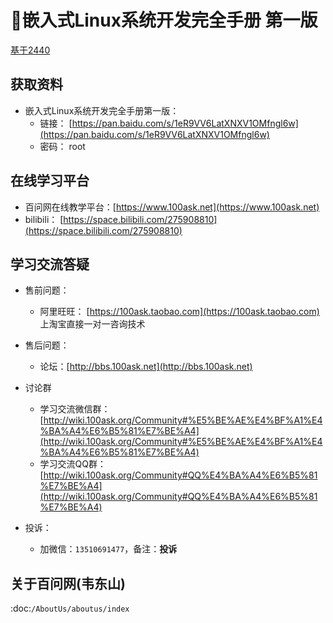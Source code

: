 # 📖嵌入式Linux系统开发完全手册 第一版

[基于2440](http://weidongshan.gitee.io/informationdownloadcenter/documentation/boards/jz2440/jz2440.html)

## 获取资料

- 嵌入式Linux系统开发完全手册第一版：
  - 链接： [https://pan.baidu.com/s/1eR9VV6LatXNXV1OMfngl6w](https://pan.baidu.com/s/1eR9VV6LatXNXV1OMfngl6w)
  - 密码： root

## 在线学习平台

- 百问网在线教学平台：[https://www.100ask.net](https://www.100ask.net)
- bilibili： [https://space.bilibili.com/275908810](https://space.bilibili.com/275908810)

## 学习交流答疑

- 售前问题：
  - 阿里旺旺： [https://100ask.taobao.com](https://100ask.taobao.com) 上淘宝直接一对一咨询技术
  
- 售后问题：
  - 论坛：[http://bbs.100ask.net](http://bbs.100ask.net)
  
- 讨论群
  - 学习交流微信群：[http://wiki.100ask.org/Community#%E5%BE%AE%E4%BF%A1%E4%BA%A4%E6%B5%81%E7%BE%A4](http://wiki.100ask.org/Community#%E5%BE%AE%E4%BF%A1%E4%BA%A4%E6%B5%81%E7%BE%A4)
  - 学习交流QQ群：  [http://wiki.100ask.org/Community#QQ%E4%BA%A4%E6%B5%81%E7%BE%A4](http://wiki.100ask.org/Community#QQ%E4%BA%A4%E6%B5%81%E7%BE%A4)

- 投诉：
  - 加微信：``13510691477``，备注：**投诉**


## 关于百问网(韦东山)

 :doc:`/AboutUs/aboutus/index`
 
 
 